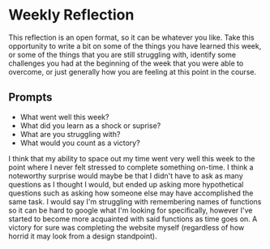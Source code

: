 # Weekly Reflection
This reflection is an open format, so it can be whatever you like. Take this opportunity to write a bit on some of the things you have learned this week, or some of the things that you are still struggling with, identify some challenges you had at the beginning of the week that you were able to overcome, or just generally how you are feeling at this point in the course.

## Prompts
- What went well this week?
- What did you learn as a shock or suprise?
- What are you struggling with?
- What would you count as a victory?

I think that my ability to space out my time went very well this week to the point where I never felt stressed to complete something on-time. I think a noteworthy surprise would maybe be that I didn't have to ask as many questions as I thought I would, but ended up asking more hypothetical questions such as asking how someone else may have accomplished the same task. I would say I'm struggling with remembering names of functions so it can be hard to google what I'm looking for specifically, however I've started to become more acquainted with said functions as time goes on. A victory for sure was completing the website myself (regardless of how horrid it may look from a design standpoint).